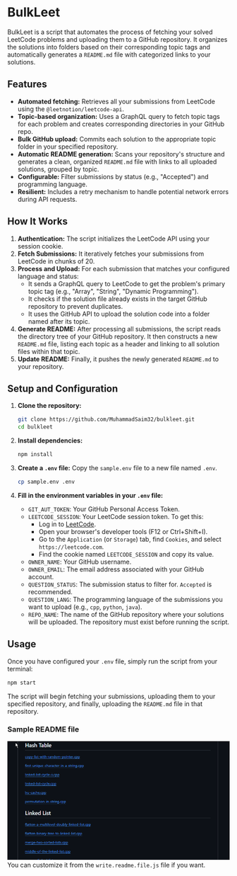 # BulkLeet

BulkLeet is a  script that automates the process of fetching your solved LeetCode problems and uploading them to a GitHub repository. It  organizes the solutions into folders based on their corresponding topic tags and automatically generates a `README.md` file with categorized links to your solutions.

## Features

-   **Automated fetching:** Retrieves all your submissions from LeetCode using the `@leetnotion/leetcode-api`.
-   **Topic-based organization:** Uses a GraphQL query to fetch topic tags for each problem and creates corresponding directories in your GitHub repo.
-   **Bulk GitHub upload:** Commits each solution to the appropriate topic folder in your specified repository.
-   **Automatic README generation:** Scans your repository's structure and generates a clean, organized `README.md` file with links to all uploaded solutions, grouped by topic.
-   **Configurable:** Filter submissions by status (e.g., "Accepted") and programming language.
-   **Resilient:** Includes a retry mechanism to handle potential network errors during API requests.

## How It Works

1.  **Authentication:** The script initializes the LeetCode API using your session cookie.
2.  **Fetch Submissions:** It iteratively fetches your submissions from LeetCode in chunks of 20.
3.  **Process and Upload:** For each submission that matches your configured language and status:
    -   It sends a GraphQL query to LeetCode to get the problem's primary topic tag (e.g., "Array", "String", "Dynamic Programming").
    -   It checks if the solution file already exists in the target GitHub repository to prevent duplicates.
    -   It uses the GitHub API to upload the solution code into a folder named after its topic.
4.  **Generate README:** After processing all submissions, the script reads the directory tree of your GitHub repository. It then constructs a new `README.md` file, listing each topic as a header and linking to all solution files within that topic.
5.  **Update README:** Finally, it pushes the newly generated `README.md` to your repository.

## Setup and Configuration

1.  **Clone the repository:**
    ```bash
    git clone https://github.com/MuhammadSaim32/bulkleet.git
    cd bulkleet
    ```

2.  **Install dependencies:**
    ```bash
    npm install
    ```

3.  **Create a `.env` file:**
    Copy the `sample.env` file to a new file named `.env`.
    ```bash
    cp sample.env .env
    ```

4.  **Fill in the environment variables in your `.env` file:**

    -   `GIT_AUT_TOKEN`: Your GitHub Personal Access Token. 
    -   `LEETCODE_SESSION`: Your LeetCode session token. To get this:
        -   Log in to [LeetCode](https://leetcode.com).
        -   Open your browser's developer tools (F12 or Ctrl+Shift+I).
        -   Go to the `Application` (or `Storage`) tab, find `Cookies`, and select `https://leetcode.com`.
        -   Find the cookie named `LEETCODE_SESSION` and copy its value.
    -   `OWNER_NAME`: Your GitHub username.
    -   `OWNER_EMAIL`: The email address associated with your GitHub account.
    -   `QUESTION_STATUS`: The submission status to filter for. `Accepted` is recommended.
    -   `QUESTION_LANG`: The programming language of the submissions you want to upload (e.g., `cpp`, `python`, `java`).
    -   `REPO_NAME`: The name of the GitHub repository where your solutions will be uploaded. The repository must exist before running the script.

## Usage

Once you have configured your `.env` file, simply run the script from your terminal:

```bash
npm start
```

The script will begin fetching your submissions, uploading them to your specified repository, and finally, uploading the `README.md` file in that repository.


### Sample README file 

![Alt Text](./assets/readme.png)  
You can customize it from the `write.readme.file.js` file if you want.
